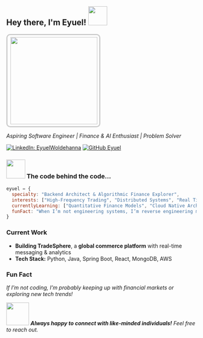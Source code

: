 <h2> Hey there, I'm Eyuel! <img src="https://media.giphy.com/media/hvRJCLFzcasrR4ia7z/giphy.gif" width="50"></h2>
<div style="border: 3px solid #ccc; display: inline-block; padding: 5px; border-radius: 10px;">
    <img align="right" src="https://media.giphy.com/media/xT9IgzoKnwFNmISR8I/giphy.gif" width="230">
</div>

<p><em>Aspiring Software Engineer | Finance & AI Enthusiast | Problem Solver</em></p>

[![LinkedIn: EyuelWoldehanna](https://img.shields.io/badge/-EyuelWoldehanna-blue?style=flat-square&logo=Linkedin&logoColor=white&link=https://www.linkedin.com/in/eyuelwoldehanna/)](https://www.linkedin.com/in/woldehanna/)
[![GitHub Eyuel](https://img.shields.io/github/followers/EyuelWoldehanna?label=follow&style=social)](https://github.com/Eyuelwoldeh)

### <img src="https://media.giphy.com/media/VgCDAzcKvsR6OM0uWg/giphy.gif" width="50"> The code behind the code...  

```javascript
eyuel = {  
  specialty: "Backend Architect & Algorithmic Finance Explorer",  
  interests: ["High-Frequency Trading", "Distributed Systems", "Real Time Data Processing", "Football", "Geopolitics"], 
  currentlyLearning: ["Quantitative Finance Models", "Cloud Native Architectures", "Event Driven Systems", "Could Storage"],  
  funFact: "When I’m not engineering systems, I’m reverse engineering market trends."  
} 
```

### **Current Work**  
- **Building TradeSphere**, a **global commerce platform** with real-time messaging & analytics  
- **Tech Stack:** Python, Java, Spring Boot, React, MongoDB, AWS 

### **Fun Fact**  
*If I’m not coding, I’m probably keeping up with financial markets or exploring new tech trends!*  

<img src="https://media.giphy.com/media/LnQjpWaON8nhr21vNW/giphy.gif" width="60">  
<em><b>Always happy to connect with like-minded individuals!</b> Feel free to reach out.</em>
